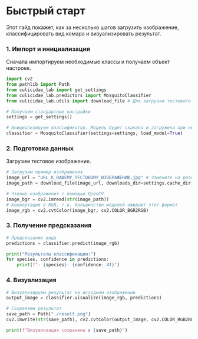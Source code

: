 # Быстрый старт

Этот гайд покажет, как за несколько шагов загрузить изображение, классифицировать вид комара и визуализировать результат.

### 1. Импорт и инициализация

Сначала импортируем необходимые классы и получаем объект настроек.

```python
import cv2
from pathlib import Path
from culicidae_lab import get_settings
from culicidae_lab.predictors import MosquitoClassifier
from culicidae_lab.utils import download_file # Для загрузки тестового изображения

# Получаем стандартные настройки
settings = get_settings()

# Инициализируем классификатор. Модель будет скачана и загружена при необходимости.
classifier = MosquitoClassifier(settings=settings, load_model=True)
```
### 2. Подготовка данных

Загрузим тестовое изображение.

```python
# Загрузим пример изображения
image_url = "URL_К_ВАШЕМУ_ТЕСТОВОМУ_ИЗОБРАЖЕНИЮ.jpg" # Замените на реальный URL
image_path = download_file(image_url, downloads_dir=settings.cache_dir)

# Чтение изображения с помощью OpenCV
image_bgr = cv2.imread(str(image_path))
# Конвертация в RGB, т.к. большинство моделей ожидают этот формат
image_rgb = cv2.cvtColor(image_bgr, cv2.COLOR_BGR2RGB)
```

### 3. Получение предсказания

```python
# Предсказание вида
predictions = classifier.predict(image_rgb)

print("Результаты классификации:")
for species, confidence in predictions:
    print(f"- {species}: {confidence:.4f}")
```

### 4. Визуализация

```python
# Визуализируем результат на исходном изображении
output_image = classifier.visualize(image_rgb, predictions)

# Сохраняем результат
save_path = Path("./result.png")
cv2.imwrite(str(save_path), cv2.cvtColor(output_image, cv2.COLOR_RGB2BGR))

print(f"Визуализация сохранена в {save_path}")
```
